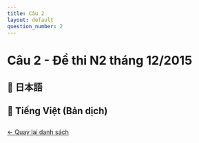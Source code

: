 ```yaml
---
title: Câu 2
layout: default
question_number: 2
---
```


# Câu 2 - Đề thi N2 tháng 12/2015
## 📖 日本語

## 📘 Tiếng Việt (Bản dịch)

<div style="margin-top: 2em;">
  <a href="/exam/n2/2015/">← Quay lại danh sách</a>
</div>
